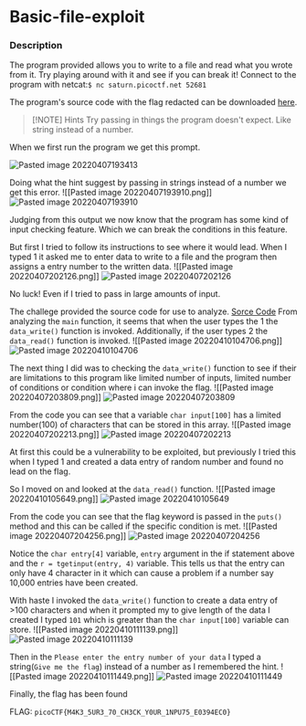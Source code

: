 # Basic-file-exploit

### Description 
The program provided allows you to write to a file and read what you wrote from it. Try playing around with it and see if you can break it!
Connect to the program with netcat:`$ nc saturn.picoctf.net 52681`

The program's source code with the flag redacted can be downloaded [here](https://artifacts.picoctf.net/c/543/program-redacted.c).


> [!NOTE] Hints
> Try passing in things the program doesn't expect. Like string instead of a number.
> 

When we first run the program we get this prompt.

![Pasted image 20220407193413](https://user-images.githubusercontent.com/46009834/162869476-534c2b7f-8926-455f-b82c-a07f2915dd25.png)


Doing what the hint suggest by passing in strings instead of a number we get this error. 
![[Pasted image 20220407193910.png]]
![Pasted image 20220407193910](https://user-images.githubusercontent.com/46009834/162869533-92397891-7dcf-415f-813b-c77a248ae320.png)

Judging from this output we now know that the program has some kind of input checking feature. Which we can break the conditions in this feature.

But first I tried to follow its instructions to see where it would lead.
When I typed 1 it asked me to enter data to write to a file and the program then assigns a entry number to the written data. 
![[Pasted image 20220407202126.png]]
![Pasted image 20220407202126](https://user-images.githubusercontent.com/46009834/162869557-ae8f8905-73a1-4903-88c9-b74d7327c81c.png)

No luck! Even if I tried to pass in large amounts of input.

The challege provided the source code for use to analyze. [Sorce Code](https://artifacts.picoctf.net/c/543/program-redacted.c)
From analyzing the `main` function, it seems that when the user types the 1 the `data_write()` function is invoked. Additionally, if the user types 2 the `data_read()` function is invoked.
![[Pasted image 20220410104706.png]]
![Pasted image 20220410104706](https://user-images.githubusercontent.com/46009834/162869606-9bd929fb-568b-4891-9c6a-53dc9a4b2f36.png)

The next thing I did was to checking the `data_write()` function to see if their are limitations to this program like limited number of inputs, limited number of conditions or condition where i can invoke the flag.
![[Pasted image 20220407203809.png]]
![Pasted image 20220407203809](https://user-images.githubusercontent.com/46009834/162869636-df04c4d9-f2d7-4827-ad71-c35675c2fc91.png)

From the code you can see that a variable `char input[100]` has a limited number(100) of characters that can be stored in this array.
![[Pasted image 20220407202213.png]]
![Pasted image 20220407202213](https://user-images.githubusercontent.com/46009834/162869680-14457686-04b0-4bb9-ad4b-9512f6aee2bf.png)

At first this could be a vulnerability to be exploited, but previously I tried this when I typed 1 and created a data entry of random number and found no lead on the flag. 

So I moved on and looked at the `data_read()` function.
![[Pasted image 20220410105649.png]]
![Pasted image 20220410105649](https://user-images.githubusercontent.com/46009834/162869727-87417e04-2d18-428d-ae30-e821ad921a85.png)

From the code you can see that the flag keyword is passed in the `puts()` method and this can be called if the specific condition is met.
![[Pasted image 20220407204256.png]]
![Pasted image 20220407204256](https://user-images.githubusercontent.com/46009834/162869753-d3cb2ae9-c514-4bd4-9476-dc8ebdec8cdb.png)


Notice the `char entry[4]` variable, `entry` argument in the if statement above and the `r = tgetinput(entry, 4)` variable. This tells us that the entry can only have 4 character in it which can cause a problem if a number say 10,000 entries have been created. 

With haste I invoked the `data_write()` function to create a data entry of >100 characters and when it prompted my to give length of the data I created I typed `101` which is greater than the `char input[100]` variable can store.
![[Pasted image 20220410111139.png]]
![Pasted image 20220410111139](https://user-images.githubusercontent.com/46009834/162869796-c1ac9645-39ef-4ef0-b932-0e09e0737ef5.png)

Then in the `Please enter the entry number of your data` I typed a string(`Give me the flag`) instead of a number as I remembered the hint.
 ![[Pasted image 20220410111449.png]]
 ![Pasted image 20220410111449](https://user-images.githubusercontent.com/46009834/162869810-e314f593-5a2d-49b5-898f-34ac50d2d2a5.png)

 
 Finally, the flag has been found

FLAG: `picoCTF{M4K3_5UR3_70_CH3CK_Y0UR_1NPU75_E0394EC0}`
